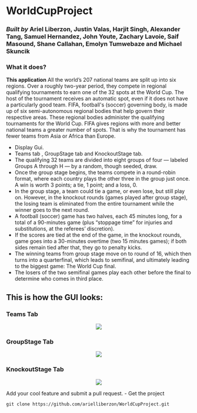 
# WorldCupProject  
###  *Built by* Ariel Liberzon, Justin Valas, Harjit Singh, Alexander Tang, Samuel Hernandez, John Youte, Zachary Lavoie, Saif Masound, Shane Callahan, Emolyn Tumwebaze and Michael Skuncik

### What it does?

**This application**  All the world’s 207 national teams are split up into six regions. Over a roughly two-year period, they compete in regional qualifying tournaments to earn one of the 32 spots at the World Cup. The host of the tournament receives an automatic spot, even if it does not have a particularly good team. 
FIFA, football's (soccer) governing body, is made up of six semi-autonomous regional bodies that help govern their respective areas. These regional bodies administer the qualifying tournaments for the World Cup. FIFA gives regions with more and better national teams a greater number of spots. That is why the tournament has fewer teams from Asia or Africa than Europe.
- Display Gui.
- Teams tab , GroupStage tab and KnockoutStage tab.
- The qualifying 32 teams are divided into eight groups of four — labeled Groups A through H — by a random, though seeded, draw. 
- Once the group stage begins, the teams compete in a round-robin format, where each country plays the other three in the group just once.  A win is worth 3 points; a tie, 1 point; and a loss, 0. 
- In the group stage, a team could tie a game, or even lose, but still play on. However, in the knockout rounds (games played after group stage), the losing team is eliminated from the entire tournament while the winner goes to the next round.
- A football (soccer) game has two halves, each 45 minutes long, for a total of a 90-minutes game (plus “stoppage time” for injuries and substitutions, at the referees’ discretion). 
- If the scores are tied at the end of the game, in the knockout rounds, game goes into a 30-minutes overtime (two 15 minutes games); if both sides remain tied after that, they go to penalty kicks.
- The winning teams from group stage move on to round of 16, which then turns into a quarterfinal, which leads to semifinal, and ultimately leading to the biggest game: The World Cup final. 
- The losers of the two semifinal games play each other before the final to determine who comes in third place. 


## This is  how the GUI looks:

### Teams Tab

<p align="center">
	<img src="https://i.postimg.cc/mkTJP5t7/Untitled122.png">
</p>

### GroupStage Tab
<p align="center">
	<img src="https://i.postimg.cc/cCZyQJ5g/Untitled12.png">
</p>

### KnockoutStage Tab
<p align="center">
	<img src="https://i.postimg.cc/t4GPFGX0/Untitled1221.png">
</p>
Add your cool feature and submit a pull request.
- Get the project

```
git clone https://github.com/arielliberzon/WorldCupProject.git
```
